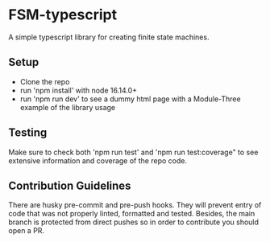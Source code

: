 # FSM-typescript

A simple typescript library for creating finite state machines.

## Setup
- Clone the repo
- run 'npm install' with node 16.14.0+
- run 'npm run dev' to see a dummy html page with a Module-Three example of the library usage

## Testing
Make sure to check both 'npm run test' and 'npm run test:coverage" to see extensive information and coverage of the repo code.

## Contribution Guidelines
There are husky pre-commit and pre-push hooks. They will prevent entry of code that was not properly linted, formatted and tested.
Besides, the main branch is protected from direct pushes so in order to contribute you should open a PR.
